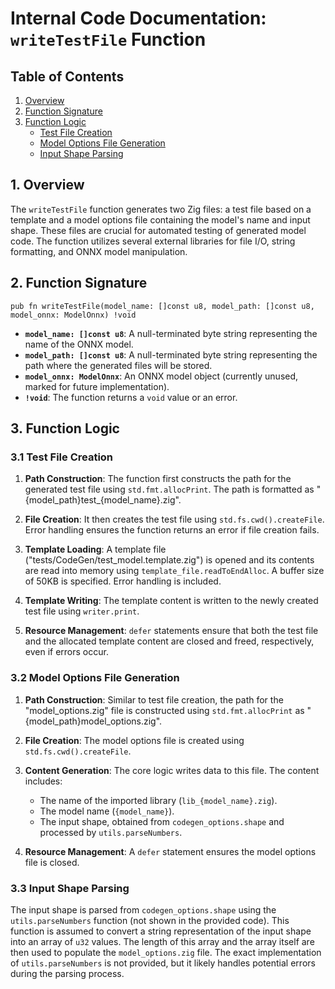 # Internal Code Documentation: `writeTestFile` Function

## Table of Contents

1. [Overview](#overview)
2. [Function Signature](#function-signature)
3. [Function Logic](#function-logic)
    * [Test File Creation](#test-file-creation)
    * [Model Options File Generation](#model-options-file-generation)
    * [Input Shape Parsing](#input-shape-parsing)

<a name="overview"></a>
## 1. Overview

The `writeTestFile` function generates two Zig files: a test file based on a template and a model options file containing the model's name and input shape.  These files are crucial for automated testing of generated model code. The function utilizes several external libraries for file I/O, string formatting, and ONNX model manipulation.


<a name="function-signature"></a>
## 2. Function Signature

```zig
pub fn writeTestFile(model_name: []const u8, model_path: []const u8, model_onnx: ModelOnnx) !void
```

* **`model_name: []const u8`**:  A null-terminated byte string representing the name of the ONNX model.
* **`model_path: []const u8`**: A null-terminated byte string representing the path where the generated files will be stored.
* **`model_onnx: ModelOnnx`**:  An ONNX model object (currently unused, marked for future implementation).
* **`!void`**: The function returns a `void` value or an error.


<a name="function-logic"></a>
## 3. Function Logic

<a name="test-file-creation"></a>
### 3.1 Test File Creation

1. **Path Construction**: The function first constructs the path for the generated test file using `std.fmt.allocPrint`. The path is formatted as "{model_path}test_{model_name}.zig".

2. **File Creation**: It then creates the test file using `std.fs.cwd().createFile`.  Error handling ensures the function returns an error if file creation fails.

3. **Template Loading**: A template file ("tests/CodeGen/test_model.template.zig") is opened and its contents are read into memory using `template_file.readToEndAlloc`.  A buffer size of 50KB is specified. Error handling is included.

4. **Template Writing**:  The template content is written to the newly created test file using `writer.print`.

5. **Resource Management**: `defer` statements ensure that both the test file and the allocated template content are closed and freed, respectively, even if errors occur.


<a name="model-options-file-generation"></a>
### 3.2 Model Options File Generation

1. **Path Construction**: Similar to test file creation, the path for the "model_options.zig" file is constructed using `std.fmt.allocPrint` as "{model_path}model_options.zig".

2. **File Creation**: The model options file is created using `std.fs.cwd().createFile`.

3. **Content Generation**: The core logic writes data to this file.  The content includes:
    * The name of the imported library (`lib_{model_name}.zig`).
    * The model name (`{model_name}`).
    * The input shape, obtained from `codegen_options.shape` and processed by `utils.parseNumbers`.

4. **Resource Management**: A `defer` statement ensures the model options file is closed.


<a name="input-shape-parsing"></a>
### 3.3 Input Shape Parsing

The input shape is parsed from `codegen_options.shape` using the `utils.parseNumbers` function (not shown in the provided code). This function is assumed to convert a string representation of the input shape into an array of `u32` values.  The length of this array and the array itself are then used to populate the `model_options.zig` file.  The exact implementation of `utils.parseNumbers` is not provided, but it likely handles potential errors during the parsing process.


